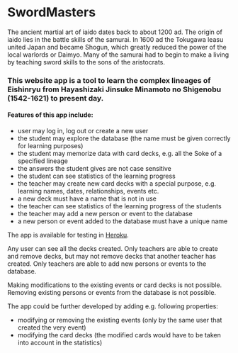 # SwordMasters

The ancient martial art of iaido dates back to about 1200 ad. The origin of iaido lies in the battle skills of the samurai. In 1600 ad the Tokugawa leasu united Japan and became Shogun, which greatly reduced the power of the local warlords or Daimyo. Many of the samurai had to begin to make a living by teaching sword skills to the sons of the aristocrats.

### This website app is a tool to learn the complex lineages of Eishinryu from Hayashizaki Jinsuke Minamoto no Shigenobu (1542-1621) to present day.

#### Features of this app include:

- user may log in, log out or create a new user
- the student may explore the database (the name must be given correctly for learning purposes) 
- the student may memorize data with card decks, e.g. all the Soke of a specified lineage
- the answers the student gives are not case sensitive
- the student can see statistics of the learning progress
- the teacher may create new card decks with a special purpose, e.g. learning names, dates, relationships, events etc.
- a new deck must have a name that is not in use
- the teacher can see statistics of the learning progress of the students
- the teacher may add a new person or event to the database
- a new person or event added to the database must have a unique name

The app is available for testing in [Heroku](https://swordmasters.herokuapp.com/).

Any user can see all the decks created. Only teachers are able to create and remove decks, but may not remove decks that another teacher has created. Only teachers are able to add new persons or events to the database.

Making modifications to the existing events or card decks is not possible. Removing existing persons or events from the database is not possible.


The app could be further developed by adding e.g. following properties:
- modifying or removing the existing events (only by the same user that created the very event)
- modifying the card decks (the modified cards would have to be taken into account in the statistics)